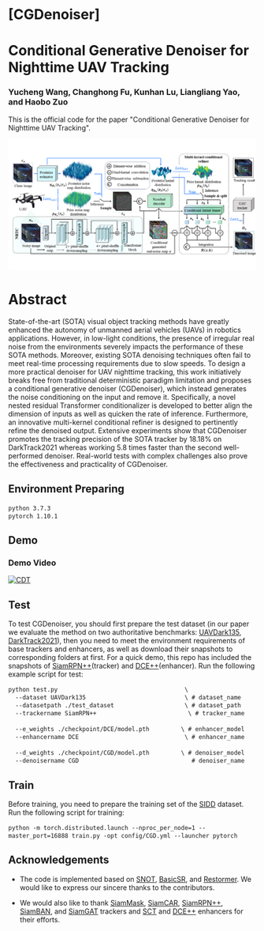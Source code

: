 # [CGDenoiser]
# Conditional Generative Denoiser for Nighttime UAV Tracking

### Yucheng Wang, Changhong Fu, Kunhan Lu, Liangliang Yao, and Haobo Zuo

This is the official code for the paper "Conditional Generative Denoiser for Nighttime UAV Tracking".

<img src="./main.png">

# Abstract

State-of-the-art (SOTA) visual object tracking methods have greatly enhanced the autonomy of unmanned aerial vehicles (UAVs) in robotics applications. However, in low-light conditions, the presence of irregular real noise from the environments severely impacts the performance of these SOTA methods. Moreover, existing SOTA denoising techniques often fail to meet real-time processing requirements due to slow speeds. To design a more practical denoiser for UAV nighttime tracking, this work initiatively breaks free from traditional deterministic paradigm limitation and proposes a conditional generative denoiser (CGDenoiser), which instead generates the noise conditioning on the input and remove it. Specifically, a novel nested residual Transformer conditionalizer is developed to better align the dimension of inputs as well as quicken the rate of inference. Furthermore, an innovative multi-kernel conditional refiner is designed to pertinently refine the denoised output. Extensive experiments show that CGDenoiser promotes the tracking precision of the SOTA tracker by 18.18% on DarkTrack2021 whereas working 5.8 times faster than the second well-performed denoiser. Real-world tests with complex challenges also prove the effectiveness and practicality of CGDenoiser.


## Environment Preparing

```
python 3.7.3
pytorch 1.10.1
```

## Demo
### Demo Video
[![CDT](https://res.cloudinary.com/marcomontalbano/image/upload/v1680953500/video_to_markdown/images/youtube--tuoebVKYEVg-c05b58ac6eb4c4700831b2b3070cd403.jpg)](https://youtu.be/tuoebVKYEVg "CDT")



## Test


To test CGDenoiser, you should first prepare the test dataset (in our paper we evaluate the method on two authoritative benchmarks: [UAVDark135](https://vision4robotics.github.io/project/uavdark135/), [DarkTrack2021](https://darktrack2021.netlify.app/)), then you need to meet the environment requirements of base trackers and enhancers, as well as download their snapshots to corresponding folders at first. For a quick demo, this repo has included the snapshots of [SiamRPN++](https://github.com/STVIR/pysot?tab=readme-ov-file)(tracker) and [DCE++](https://github.com/Li-Chongyi/Zero-DCE_extension)(enhancer). Run the following example script for test:

```
python test.py                                    \
  --dataset UAVDark135                            \ # dataset_name
  --datasetpath ./test_dataset                    \ # dataset_path
  --trackername SiamRPN++                          \ # tracker_name

  --e_weights ./checkpoint/DCE/model.pth         \ # enhancer_model
  --enhancername DCE                              \ # enhancer_name

  --d_weights ./checkpoint/CGD/model.pth         \ # denoiser_model
  --denoisername CGD                                # denoiser_name

```


## Train

Before training, you need to prepare the training set of the [SIDD](https://www.eecs.yorku.ca/~kamel/sidd/index.php) dataset. Run the following script for training:

```
python -m torch.distributed.launch --nproc_per_node=1 --master_port=16888 train.py -opt config/CGD.yml --launcher pytorch
```



## Acknowledgements
- The code is implemented based on [SNOT](https://github.com/vision4robotics/SiameseTracking4UAV), [BasicSR](https://github.com/XPixelGroup/BasicSR), and [Restormer](https://github.com/swz30/Restormer). We would like to express our sincere thanks to the contributors.

- We would also like to thank [SiamMask](https://github.com/foolwood/SiamMask), [SiamCAR](https://github.com/ohhhyeahhh/SiamCAR), [SiamRPN++](), [SiamBAN](https://github.com/hqucv/siamban), and [SiamGAT](https://github.com/ohhhyeahhh/SiamGAT) trackers and [SCT](https://github.com/vision4robotics/SCT) and [DCE++](https://github.com/Li-Chongyi/Zero-DCE_extension) enhancers for their efforts.
